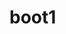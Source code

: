 # boot1
<!-- TODO -->

<!-- take photos and video -->
<!--  download free video an put it on youtube-->
<!-- maybe everyother section white and black -->
<!-- boarders on gallery pics -->
<!-- change footer -->
<!-- background for gallery on home page -->

<!-- STARTED -->

<!-- used stock food and wedding -->

<!-- NOT SURE IT IS NEEDED -->
<!-- portfolio page needs navbar to have space  -->
<!-- add footer to gallery -->
<!-- gallery linnks dont work*****put gallery on home page?-->
<!-- added bootstrap 5 to gallery page -->
<!-- create page of just images (not sure if it should be modal or carousel) with categories-->

<!-- CHANGED -->



<!-- DELETE WHEN FINISHED -->


<!-- WOW ANIMATIONs -->
<!-- Fade animations:
fadeIn: .wow fadeIn
fadeInDown: .wow fadeInDown
fadeInDownBig: .wow fadeInDownBig
fadeInLeft: .wow fadeInLeft
fadeInLeftBig: .wow fadeInLeftBig
fadeInRight: .wow fadeInRight
fadeInRightBig: .wow fadeInRightBig
fadeInUp: .wow fadeInUp
fadeInUpBig: .wow fadeInUpBig

Zoom animations:
zoomIn: .wow zoomIn
zoomInDown: .wow zoomInDown
zoomInLeft: .wow zoomInLeft
zoomInRight: .wow zoomInRight
zoomInUp: .wow zoomInUp
Bounce animations:
bounceIn: .wow bounceIn
bounceInDown: .wow bounceInDown
bounceInLeft: .wow bounceInLeft
bounceInRight: .wow bounceInRight
bounceInUp: .wow bounceInUp

Slide animations:
slideInDown: .wow slideInDown
slideInLeft: .wow slideInLeft
slideInRight: .wow slideInRight
slideInUp: .wow slideInUp

Rotate animations:
rotateIn: .wow rotateIn
rotateInDownLeft: .wow rotateInDownLeft
rotateInDownRight: .wow rotateInDownRight
rotateInUpLeft: .wow rotateInUpLeft
rotateInUpRight: .wow rotateInUpRight
Other animations:
lightSpeedIn: .wow lightSpeedIn
rollIn: .wow rollIn -->